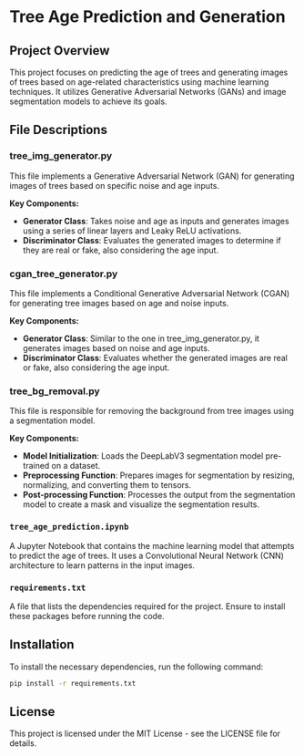 # Tree Age Prediction and Generation

## Project Overview
This project focuses on predicting the age of trees and generating images of trees based on age-related characteristics using machine learning techniques. It utilizes Generative Adversarial Networks (GANs) and image segmentation models to achieve its goals.


## File Descriptions

### tree_img_generator.py
This file implements a Generative Adversarial Network (GAN) for generating images of trees based on specific noise and age inputs.

**Key Components:**
- **Generator Class**: Takes noise and age as inputs and generates images using a series of linear layers and Leaky ReLU activations.
- **Discriminator Class**: Evaluates the generated images to determine if they are real or fake, also considering the age input.

### cgan_tree_generator.py
This file implements a Conditional Generative Adversarial Network (CGAN) for generating tree images based on age and noise inputs.

**Key Components:**
- **Generator Class**: Similar to the one in tree_img_generator.py, it generates images based on noise and age inputs.
- **Discriminator Class**: Evaluates whether the generated images are real or fake, also considering the age input.

### tree_bg_removal.py
This file is responsible for removing the background from tree images using a segmentation model.

**Key Components:**
- **Model Initialization**: Loads the DeepLabV3 segmentation model pre-trained on a dataset.
- **Preprocessing Function**: Prepares images for segmentation by resizing, normalizing, and converting them to tensors.
- **Post-processing Function**: Processes the output from the segmentation model to create a mask and visualize the segmentation results.

### `tree_age_prediction.ipynb`
A Jupyter Notebook that contains the machine learning model that attempts to predict the age of trees. It uses a Convolutional Neural Network (CNN) architecture to learn patterns in the input images.

### `requirements.txt`
A file that lists the dependencies required for the project. Ensure to install these packages before running the code.

## Installation
To install the necessary dependencies, run the following command:

```bash
pip install -r requirements.txt
```

## License
This project is licensed under the MIT License - see the LICENSE file for details.